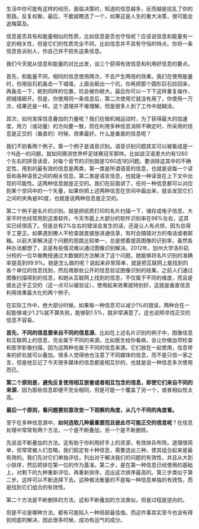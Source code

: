 生活中你可能有这样的经历，面临决策时，知道的信息越多，反而越是扰乱了你的思路。反复权衡，最后，干脆就瞎选了一个，如果这是人生的重大决策，很可能会追悔莫及。

信息是否具有和能量相似的性质，比如信息是否也守恒呢？应该说信息和能量有一定的相关性，但是它们的性质完全不同，比如信息并不具有守恒的特点。你将一条信息告诉别人，你自己并不损失这条信息。

我们今天就从信息和能量的对比出发，谈三个获得有效信息和利用好信息的要点。

首先，和能量不同，相同的信息使用两次，不会产生两倍的效果。我们在使用能量时，你用投石机轰击一下城墙，上面会砸出一个坑，你再把那个圆形巨石捡回来，再轰击一下，砸到同样的位置，坑会被你砸大。最后你可以一下下这样重复操作，把城墙砸开。但是，你使用同一条信息后，第二次使用它就没有用了，你使用一万次，结果还是一样。这个道理并不难理解，但是很多人到了工作中就糊涂。

其次，如何发挥信息叠加的力量呢？我们在做机械运动时，为了获得最大的加速度，用力（或动量）的方向要一致，而在利用多种信息消除不确定时，所采用的信息是正交的（垂直的）时候，效果最好。什么是垂直的信息呢？

我们不妨看两个例子。第一个例子是语音识别。语音识别问题其实可以被看成是一个N选一的问题，就如同猜测世界杯足球赛冠军那样。比如说汉语里大约有1260个左右的拼音读音，对每个音节的识别就是1260选1的问题。要消除这其中的不确定性，用到的最有效的信息是两类，第一类是所谓语音的信息，也就是说每一个读音和各种语音之间的相关信息。第二类是语言信息，也就是一种读音在上下文中出现的可能性。这两种信息就是正交的。我们在前面讲了，任何一种信息都可以对应到某个空间中的一个矢量，如果你把上述两种信息在空间中画出来，就会发现它们之间的夹角是90度，也就是说两种信息是正交的。

第二个例子是名片的识别。就是把纸质打印的名片扫描一下，储存成电子信息，大家平时也经常用到这类软件。今天市面上大部分的软件识别率在98%左右，这其实已经很高了。但是总有2%左右的错误会发生的话，还是让人有点烦，因为总得手工更正。如果遇到懒人不检查就直接放进通信录，有时会搞错对方的电话或者邮箱。以前大家解决这个问题的思路比较单一，总是想着提高图像的识别率，虽然各种办法都想了，总是有些情况难以通过图像识别解决。2012年，加州大学洛杉矶分校的一位华裔教授通过大数据的方法解决了这个问题。她能够将名片识别的准确率提高到99.9%。她是怎么做的呢？说起来非常简单，就是把互联网上能找到的各个单位的信息找到，然后用那些公开的信息验证图像识别的结果。之前人们通过图像扫描得到的信息，和她从互联网上找到的信息，不仅属于不同的维度，而且是彼此近乎正交的（这一点可以被验证），使用起来效果就特别好。这就是垂直信息利用效果最大化的两个例子。

在实际工作中，绝大部分时候，如果每一种信息可以减少1%的错误，两种合在一起能够减少1.2%就不算失败，能够到1.5%，就非常满意了。这也说明寻找正交的信息不容易。

**首先，不同的信息要来自不同的信息源**。比如在上述名片识别的例子中，图像信息和互联网上的信息，完全属于不同的来源。比如医生给你看病，会让你做血项检查和医学影像扫描，因为这两种也属于不同的信息来源。它们放在一起使用，信息带来的好处就可以叠加。很多人觉得他也注意了不同媒体的信息，而不是只信一家之言，但是他忘记了今天很多媒体的信息都是相互抄的，也就是说一种信息多次使用而已。

**第二个原则是，避免反复使用相互嵌套或者相互包含的信息，即使它们来自不同的来源**，因为那些信息即便不完全相同，但是可能一个覆盖了另一个，或者相似性太高。

**最后一个原则，看问题要刻意改变一下观察的角度，从几个不同的角度看。**

至于在多种信息源中，**如何选取几种最重要而且彼此尽可能正交的信息呢**？在信息处理中常常有两个方法，一个是不断叠加，另一个是不断删除。

先说说不断叠加的方法。这有助于你利用好手上的资源，有效排兵布阵。道理很简单，但常常被人们忽略。我们假定有十种信息，需要选出三种，使其组合起来是最有效的。我们先对它们单独评估，列出对于解决我们的问题的有效性，并且从大到小排序，然后把排在第一位的作为基准。第二步，是在第一种信息已经使用的基础上，对剩下的九种重新评估，再重新排序，选出这次排序最高的。第三步类似于第二步。这样可以不断选择下去。这种做法衡量的不是每一种信息单独的有效性，而是找到它们组合的有效性。

第二个方法是不断删除的方法，这和不断叠加的方法类似，但是过程是逆向的。

但是不论是哪种方法，都有可能陷入一种局部最佳值。而这件事其实至今也没有得到彻底的解决，因此很多时候，成功有运气的成分。

